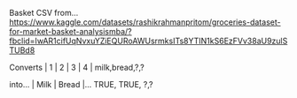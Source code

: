 Basket CSV from...
https://www.kaggle.com/datasets/rashikrahmanpritom/groceries-dataset-for-market-basket-analysismba/?fbclid=IwAR1cifUqNvxuYZiEQURoAWUsrmksITs8YTIN1kS6EzFVv38aU9zulSTUBd8

Converts
| 1 | 2 | 3 | 4 |
milk,bread,?,?

into...
| Milk | Bread |...
TRUE, TRUE, ?,?

